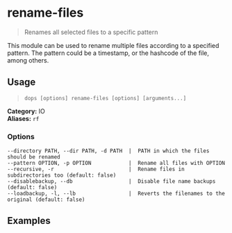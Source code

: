 # rename-files

> Renames all selected files to a specific pattern

This module can be used to rename multiple files according to a specified pattern.
The pattern could be a timestamp, or the hashcode of the file, among others.

## Usage

> `dops [options] rename-files [options] [arguments...]`

**Category:** IO  
**Aliases:** `rf`  

### Options
```flags
--directory PATH, --dir PATH, -d PATH  |  PATH in which the files should be renamed  
--pattern OPTION, -p OPTION            |  Rename all files with OPTION  
--recursive, -r                        |  Rename files in subdirectories too (default: false)  
--disablebackup, --db                  |  Disable file name backups (default: false)  
--loadbackup, -l, --lb                 |  Reverts the filenames to the original (default: false)  
```
## Examples


